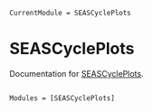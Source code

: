 ```@meta
CurrentModule = SEASCyclePlots
```

# SEASCyclePlots

Documentation for [SEASCyclePlots](https://github.com/totorotoby/SEASCyclePlots.jl).

```@index
```

```@autodocs
Modules = [SEASCyclePlots]
```
